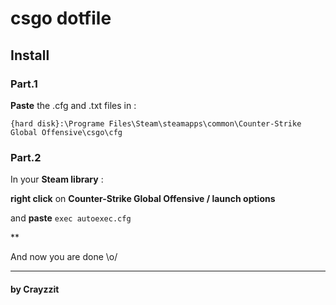 # csgo dotfile

## Install
### Part.1
**Paste** the .cfg and .txt files in :

`{hard disk}:\Programe Files\Steam\steamapps\common\Counter-Strike Global Offensive\csgo\cfg`

### Part.2
In your **Steam library** :

**right click** on **Counter-Strike Global Offensive / launch options**

and **paste** `exec autoexec.cfg`

**

And now you are done \o/

---

#### by Crayzzit
